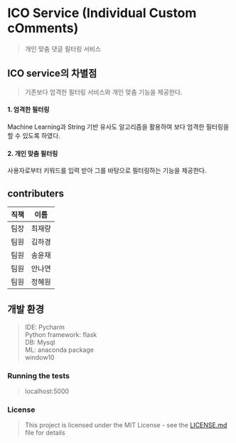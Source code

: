 # ICO Service (Individual Custom cOmments)

>개인 맞춤 댓글 필터링 서비스




## ICO service의 차별점
>기존보다 엄격한 필터링 서비스와 개인 맞춤 기능을 제공한다.  
#### 1. 엄격한 필터링  
 Machine Learning과 String 기반 유사도 알고리즘을 활용하여 보다 엄격한 필터링을 할 수 있도록 하였다.  
#### 2. 개인 맞춤 필터링  
 사용자로부터 키워드를 입력 받아 그를 바탕으로 필터링하는 기능을 제공한다.  




## contributers
|직책|이름|
|:---:|:---:|
|팀장|최재량|
|팀원|김하경|
|팀원|송윤재|
|팀원|안나연|
|팀원|정혜원|




## 개발 환경
>IDE: Pycharm  
>Python framework: flask  
>DB: Mysql  
>ML: anaconda package  
>window10  




### Running the tests

>localhost:5000




### License

>This project is licensed under the MIT License - see the [LICENSE.md](LICENSE.md) file for details

